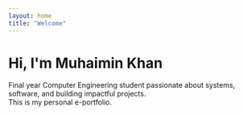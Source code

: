 ```yaml
---
layout: home
title: "Welcome"
---
```


# Hi, I'm Muhaimin Khan

Final year Computer Engineering student passionate about systems, software, and building impactful projects.  
This is my personal e-portfolio.
